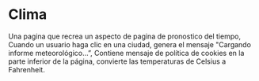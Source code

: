 # Clima
Una pagina que recrea un aspecto de pagina de pronostico del tiempo, Cuando un usuario haga clic en una ciudad, genera el mensaje "Cargando informe meteorológico…”, Contiene mensaje de política de cookies en la parte inferior de la página, convierte las temperaturas de Celsius a Fahrenheit.

